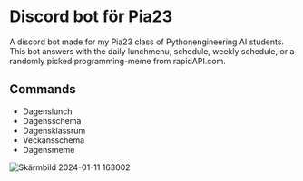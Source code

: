# Discord bot för Pia23 
A discord bot made for my Pia23 class of Pythonengineering AI students. This bot answers with the daily lunchmenu, schedule, weekly schedule, or a randomly picked programming-meme from rapidAPI.com.

## Commands
- Dagenslunch 
- Dagensschema 
- Dagensklassrum
- Veckansschema
- Dagensmeme 
  
![Skärmbild 2024-01-11 163002](https://github.com/j0nt392/Dagens_lunch/assets/25915810/86a9167c-ed27-4d24-bf94-26e4d35a30f9)





